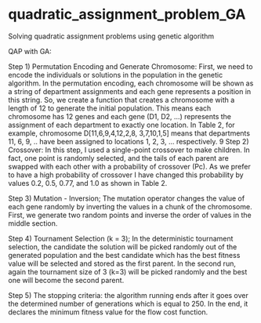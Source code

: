 # quadratic_assignment_problem_GA
Solving quadratic assignment problems using genetic algorithm

QAP with GA: 

Step 1) Permutation Encoding and Generate Chromosome: First, we need to encode the 
individuals or solutions in the population in the genetic algorithm. In the permutation encoding, 
each chromosome will be shown as a string of department assignments and each gene represents 
a position in this string. So, we create a function that creates a chromosome with a length of 12 to 
generate the initial population. This means each chromosome has 12 genes and each gene (D1, D2, 
…) represents the assignment of each department to exactly one location. In Table 2, for example, 
chromosome D[11,6,9,4,12,2,8, 3,7,10,1,5] means that departments 11, 6, 9, .. have been assigned to 
locations 1, 2, 3, … respectively. 
9 
Step 2) Crossover: In this step, I used a single-point crossover to make children. In fact, one point 
is randomly selected, and the tails of each parent are swapped with each other with a probability of 
crossover (Pc). As we prefer to have a high probability of crossover I have changed this probability 
by values 0.2, 0.5, 0.77, and 1.0 as shown in Table 2. 

Step 3) Mutation - Inversion; The mutation operator changes the value of each gene randomly 
by inverting the values in a chunk of the chromosome. First, we generate two random points and 
inverse the order of values in the middle section. 

Step 4) Tournament Selection (k = 3); In the deterministic tournament selection, the candidate 
the solution will be picked randomly out of the generated population and the best candidate which has 
the best fitness value will be selected and stored as the first parent. In the second run, again the 
tournament size of 3 (k=3) will be picked randomly and the best one will become the second 
parent. 

Step 5) The stopping criteria: the algorithm running ends after it goes over the determined number 
of generations which is equal to 250. In the end, it declares the minimum fitness value for the flow 
cost function. 
